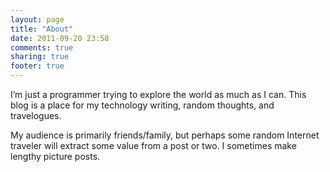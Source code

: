 ```yaml
---
layout: page
title: "About"
date: 2011-09-20 23:58
comments: true
sharing: true
footer: true
---
```

I’m just a programmer trying to explore the world as much as I
can. This blog is a place for my technology writing, random thoughts,
and travelogues.

My audience is primarily friends/family, but perhaps some random Internet traveler will extract some value from a post or two. I sometimes make lengthy picture posts.
